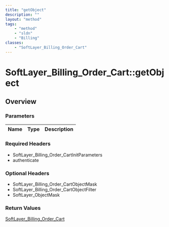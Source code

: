 ```yaml
---
title: "getObject"
description: ""
layout: "method"
tags:
    - "method"
    - "sldn"
    - "Billing"
classes:
    - "SoftLayer_Billing_Order_Cart"
---
```

# SoftLayer_Billing_Order_Cart::getObject
## Overview 


### Parameters 
|Name | Type | Description |
| --- | --- | --- |


### Required Headers
* SoftLayer_Billing_Order_CartInitParameters
* authenticate

### Optional Headers
* SoftLayer_Billing_Order_CartObjectMask
* SoftLayer_Billing_Order_CartObjectFilter
* SoftLayer_ObjectMask

### Return Values
<a href='/reference/datatypes/SoftLayer_Billing_Order_Cart'>SoftLayer_Billing_Order_Cart </a>

